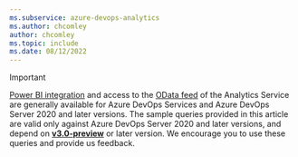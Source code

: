 ```yaml
---
ms.subservice: azure-devops-analytics
ms.author: chcomley
author: chcomley
ms.topic: include
ms.date: 08/12/2022
---
```


> [!IMPORTANT]  
> [Power BI integration](../overview.md) and access to the [OData feed](../../extend-analytics/quick-ref.md) of the Analytics Service are generally available for Azure DevOps Services and Azure DevOps Server 2020 and later versions. The sample queries provided in this article are valid only against Azure DevOps Server 2020 and later versions, and depend on [**v3.0-preview**](../../extend-analytics/odata-api-version.md) or later version. We encourage you to use these queries and provide us feedback. 
